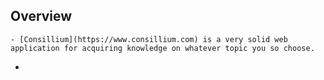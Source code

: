 ## Overview
	- [Consillium](https://www.consillium.com) is a very solid web application for acquiring knowledge on whatever topic you so choose.
-